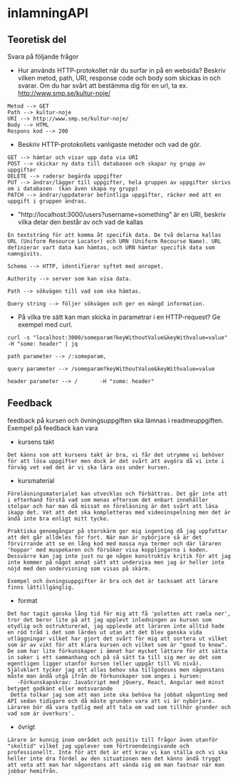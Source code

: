 # inlamningAPI

## Teoretisk del

Svara på följande frågor

 - Hur används HTTP-protokollet när du surfar in på en websida? Beskriv vilken metod, path, URI, response code och body som skickas in och svarar. Om du har svårt att bestämma dig för en url, ta ex. http://www.smp.se/kultur-noje/
 ```
 Metod --> GET
 Path --> kultur-noje
 URI --> http://www.smp.se/kultur-noje/
 Body --> HTML
 Respons kod --> 200

 ```
 - Beskriv HTTP-protokollets vanligaste metoder och vad de gör.
 ```
 GET --> hämtar och visar upp data via URI
 POST --> skickar ny data till databasen och skapar ny grupp av uppgifter
 DELETE --> raderar begärda uppgifter
 PUT --> ändrar/lägger till uppgifter, hela gruppen av uppgifter skrivs om i databasen  (kan även skapa ny grupp)
 PATCH --> ändrar/uppdaterar befintliga uppgifter, räcker med att en uppgift i gruppen ändras.
 ```

 - "http://localhost:3000/users?username=something" är en URI, beskriv vilka delar den består av och vad de kallas
 ```
 En textsträng för att komma åt specifik data. De två delarna kallas URL (Uniform Resource Locator) och URN (Uniform Recourse Name). URL definierar vart data kan hämtas, och URN hämtar specifik data som namngivits.

 Schema --> HTTP, identifierar syftet med anropet.

 Authority --> server som kan visa data.

 Path --> sökvägen till vad som ska hämtas.

 Query string --> följer sökvägen och ger en mängd information.

 ```
 - På vilka tre sätt kan man skicka in parametrar i en HTTP-request? Ge exempel med curl.
 ```
 curl -s "localhost:3000/someparam?keyWithoutValue&keyWithvalue=value" -H "some: header" | jq

 path parameter --> /:someparam,

 query parameter --> /someparam?keyWithoutValue&keyWithvalue=value

 header parameter --> /       -H "some: header"

 ```

## Feedback

feedback på kursen och övningsuppgiften ska lämnas i readmeuppgiften. Exempel på feedback kan vara

 - kursens takt
 ```
 Det känns som att kursens takt är bra, vi får det utrymme vi behöver för att lösa uppgifter men dock är det svårt att avgöra då vi inte i förväg vet vad det är vi ska lära oss under kursen.
 ```
 - kursmaterial
 ```
 Föreläsningsmaterialet kan utvecklas och förbättras. Det går inte att i efterhand förstå vad som menas eftersom det enbart innehåller stolpar och har man då missat en föreläsning är det svårt att läsa ikapp det. Vet att det ska kompletteras med videoinspelning men det är ändå inte bra enligt mitt tycke.

 Praktiska genomgångar på storskärm ger mig ingenting då jag uppfattar att det går alldeles för fort. När man är nybörjare så är det förvirrande att se en lång kod med massa nya termer och där läraren 'hoppar' med muspekaren och försöker visa kopplingarna i koden.
 Dessvärre kan jag inte just nu ge någon konstruktiv kritik för att jag inte kommer på något annat sätt att undervisa men jag är heller inte nöjd med den undervisning som visas på skärm.

 Exempel och övningsuppgifter är bra och det är tacksamt att lärare finns lättillgänglig.
 ```
 - format
 ```
 Det har tagit ganska lång tid för mig att få 'poletten att ramla ner', tror det beror lite på att jag upplevt inledningen av kursen som otydlig och ostrukturerad, jag upplevde att läraren inte alltid hade en röd tråd i det som lärdes ut utan att det blev ganska vida utläggningar vilket har gjort det svårt för mig att sortera ut vilket som är av vikt för att klara kursen och vilket som är "good to know". De som har lite förkunskaper i ämnet har mycket lättare för att sätta in saker i ett sammanhang och på så sätt ta till sig mer av det som egentligen ligger utanför kursen (eller uppgår till VG nivå).
 Självklart tycker jag att allas behov ska tillgodoses men någonstans måste man ändå utgå ifrån de förkunskaper som anges i kursen:
    -Förkunskapskrav: JavaScript med jQuery, React, Angular med minst betyget godkänt eller motsvarande
  Detta tolkar jag som att man inte ska behöva ha jobbat någonting med API sedan tidigare och då måste grunden vara att vi är nybörjare. Läraren bör då vara tydlig med att tala om vad som tillhör grunder och vad som är överkurs'.

 ```
 - övrigt
 ```
 Lärare är kunnig inom området och positiv till frågor även utanför "skoltid" vilket jag upplever som förtroendeingivande och professionellt. Inte för att det är ett krav vi kan ställa och vi ska heller inte dra fördel av den situationen men det känns ändå tryggt att veta att man har någonstans att vända sig om man fastnar när man jobbar hemifrån.
 ```
